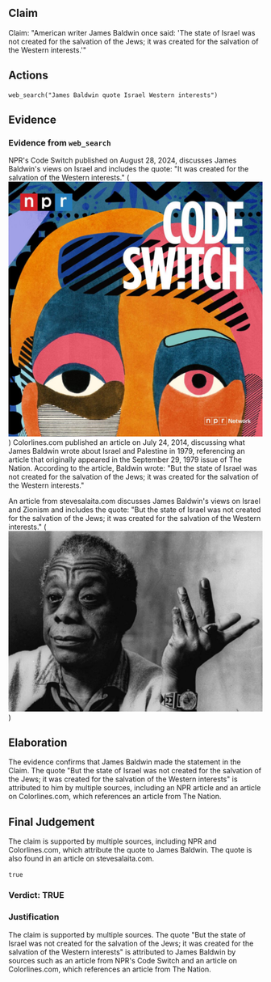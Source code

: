## Claim
Claim: "American writer James Baldwin once said: 'The state of Israel was not created for the salvation of the Jews; it was created for the salvation of the Western interests.'"

## Actions
```
web_search("James Baldwin quote Israel Western interests")
```

## Evidence
### Evidence from `web_search`
NPR's Code Switch published on August 28, 2024, discusses James Baldwin's views on Israel and includes the quote: "It was created for the salvation of the Western interests." (![image 1603](media/2025-07-20_10-38-1753007895-738079.jpg)) Colorlines.com published an article on July 24, 2014, discussing what James Baldwin wrote about Israel and Palestine in 1979, referencing an article that originally appeared in the September 29, 1979 issue of The Nation. According to the article, Baldwin wrote: "But the state of Israel was not created for the salvation of the Jews; it was created for the salvation of the Western interests."

An article from stevesalaita.com discusses James Baldwin's views on Israel and Zionism and includes the quote: "But the state of Israel was not created for the salvation of the Jews; it was created for the salvation of the Western interests." (![image 1606](media/2025-07-20_10-38-1753007907-553956.jpg))


## Elaboration
The evidence confirms that James Baldwin made the statement in the Claim. The quote "But the state of Israel was not created for the salvation of the Jews; it was created for the salvation of the Western interests" is attributed to him by multiple sources, including an NPR article and an article on Colorlines.com, which references an article from The Nation.


## Final Judgement
The claim is supported by multiple sources, including NPR and Colorlines.com, which attribute the quote to James Baldwin. The quote is also found in an article on stevesalaita.com.

`true`


### Verdict: TRUE

### Justification
The claim is supported by multiple sources. The quote "But the state of Israel was not created for the salvation of the Jews; it was created for the salvation of the Western interests" is attributed to James Baldwin by sources such as an article from NPR's Code Switch and an article on Colorlines.com, which references an article from The Nation.
